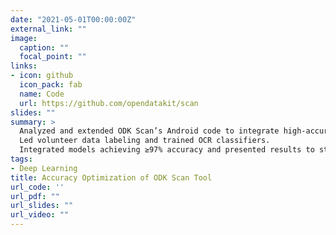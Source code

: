 ```yaml
---
date: "2021-05-01T00:00:00Z"
external_link: ""
image:
  caption: ""
  focal_point: ""
links:
- icon: github
  icon_pack: fab
  name: Code
  url: https://github.com/opendatakit/scan
slides: ""
summary: >
  Analyzed and extended ODK Scan’s Android code to integrate high-accuracy OCR.
  Led volunteer data labeling and trained OCR classifiers.
  Integrated models achieving ≥97% accuracy and presented results to stakeholders.
tags:
- Deep Learning
title: Accuracy Optimization of ODK Scan Tool
url_code: ''
url_pdf: ""
url_slides: ""
url_video: ""
---
```

